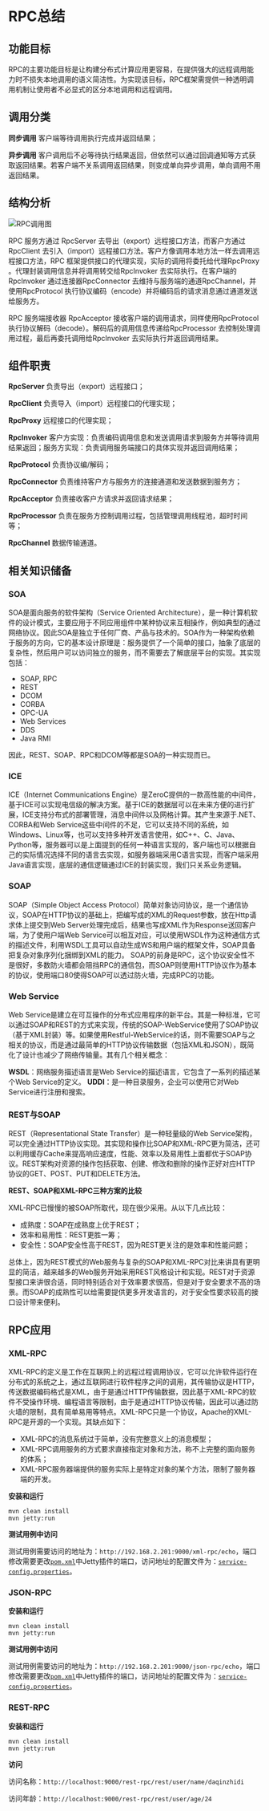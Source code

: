 # RPC总结

## 功能目标

RPC的主要功能目标是让构建分布式计算应用更容易，在提供强大的远程调用能力时不损失本地调用的语义简洁性。为实现该目标，RPC框架需提供一种透明调用机制让使用者不必显式的区分本地调用和远程调用。

## 调用分类

**同步调用**
客户端等待调用执行完成并返回结果；

**异步调用**
客户调用后不必等待执行结果返回，但依然可以通过回调通知等方式获取返回结果。若客户端不关系调用返回结果，则变成单向异步调用，单向调用不用返回结果。

## 结构分析

![RPC调用图](http://img.blog.csdn.net/20150108170231000?watermark/2/text/aHR0cDovL2Jsb2cuY3Nkbi5uZXQvbWluZGZsb2F0aW5n/font/5a6L5L2T/fontsize/400/fill/I0JBQkFCMA==/dissolve/70/gravity/Center)

RPC 服务方通过 RpcServer 去导出（export）远程接口方法，而客户方通过 RpcClient 去引入（import）远程接口方法。客户方像调用本地方法一样去调用远程接口方法，RPC 框架提供接口的代理实现，实际的调用将委托给代理RpcProxy 。代理封装调用信息并将调用转交给RpcInvoker 去实际执行。在客户端的RpcInvoker 通过连接器RpcConnector 去维持与服务端的通道RpcChannel，并使用RpcProtocol 执行协议编码（encode）并将编码后的请求消息通过通道发送给服务方。

RPC 服务端接收器 RpcAcceptor 接收客户端的调用请求，同样使用RpcProtocol 执行协议解码（decode）。解码后的调用信息传递给RpcProcessor 去控制处理调用过程，最后再委托调用给RpcInvoker 去实际执行并返回调用结果。

## 组件职责

**RpcServer** 
负责导出（export）远程接口；

**RpcClient**
负责导入（import）远程接口的代理实现；

**RpcProxy**
远程接口的代理实现；

**RpcInvoker**
客户方实现：负责编码调用信息和发送调用请求到服务方并等待调用结果返回；服务方实现：负责调用服务端接口的具体实现并返回调用结果；

**RpcProtocol**
负责协议编/解码；

**RpcConnector**
负责维持客户方与服务方的连接通道和发送数据到服务方；

**RpcAcceptor**
负责接收客户方请求并返回请求结果；

**RpcProcessor**
负责在服务方控制调用过程，包括管理调用线程池，超时时间等；

**RpcChannel**
数据传输通道。

## 相关知识储备

### SOA

SOA是面向服务的软件架构（Service Oriented Architecture），是一种计算机软件的设计模式，主要应用于不同应用组件中某种协议来互相操作，例如典型的通过网络协议。因此SOA是独立于任何厂商、产品与技术的。SOA作为一种架构依赖于服务的方向，它的基本设计原理是：服务提供了一个简单的接口，抽象了底层的复杂性，然后用户可以访问独立的服务，而不需要去了解底层平台的实现。其实现包括：

- SOAP, RPC
- REST
- DCOM
- CORBA
- OPC-UA
- Web Services
- DDS
- Java RMI

因此，REST、SOAP、RPC和DCOM等都是SOA的一种实现而已。

### ICE

ICE（Internet Communications Engine）是ZeroC提供的一款高性能的中间件，基于ICE可以实现电信级的解决方案。基于ICE的数据层可以在未来方便的进行扩展，ICE支持分布式的部署管理，消息中间件以及网格计算。其产生来源于.NET、CORBA和Web Service这些中间件的不足，它可以支持不同的系统，如Windows、Linux等，也可以支持多种开发语言使用，如C++、C、Java、Python等，服务器可以是上面提到的任何一种语言实现的，客户端也可以根据自己的实际情况选择不同的语言去实现，如服务器端采用C语言实现，而客户端采用Java语言实现，底层的通信逻辑通过ICE的封装实现，我们只关系业务逻辑。

### SOAP

SOAP（Simple Object Access Protocol）简单对象访问协议，是一个通信协议，SOAP在HTTP协议的基础上，把编写成的XML的Request参数，放在Http请求体上提交到Web Server处理完成后，结果也写成XML作为Response送回客户端，为了使用户端Web Service可以相互对应，可以使用WSDL作为这种通信方式的描述文件，利用WSDL工具可以自动生成WS和用户端的框架文件，SOAP具备把复杂对象序列化捆绑到XML的能力。
SOAP的前身是RPC，这个协议安全性不是很好，多数防火墙都会阻挡RPC的通信包，而SOAP则使用HTTP协议作为基本的协议，使用端口80使得SOAP可以透过防火墙，完成RPC的功能。

### Web Service

Web Service是建立在可互操作的分布式应用程序的新平台。其是一种标准，它可以通过SOAP和REST的方式来实现，传统的SOAP-WebService使用了SOAP协议（基于XML封装）等。如果使用Restful-WebService的话，则不需要SOAP与之相关的协议，而是通过最简单的HTTP协议传输数据（包括XML和JSON），既简化了设计也减少了网络传输量。其有几个相关概念：

**WSDL**：网络服务描述语言是Web Service的描述语言，它包含了一系列的描述某个Web Service的定义。
**UDDI**：是一种目录服务，企业可以使用它对Web Service进行注册和搜索。

### REST与SOAP

REST（Representational State Transfer）是一种轻量级的Web Service架构，可以完全通过HTTP协议实现。其实现和操作比SOAP和XML-RPC更为简洁，还可以利用缓存Cache来提高响应速度，性能、效率以及易用性上面都优于SOAP协议。REST架构对资源的操作包括获取、创建、修改和删除的操作正好对应HTTP协议的GET、POST、PUT和DELETE方法。

**REST、SOAP和XML-RPC三种方案的比较**

XML-RPC已慢慢的被SOAP所取代，现在很少采用。从以下几点比较：

- 成熟度：SOAP在成熟度上优于REST；
- 效率和易用性：REST更胜一筹；
- 安全性：SOAP安全性高于REST，因为REST更关注的是效率和性能问题；

总体上，因为REST模式的Web服务与复杂的SOAP和XML-RPC对比来讲具有更明显的简洁，越来越多的Web服务开始采用REST风格设计和实现。REST对于资源型接口来讲很合适，同时特别适合对于效率要求很高，但是对于安全要求不高的场景。而SOAP的成熟性可以给需要提供更多开发语言的，对于安全性要求较高的接口设计带来便利。

## RPC应用

### XML-RPC

XML-RPC的定义是工作在互联网上的远程过程调用协议，它可以允许软件运行在分布式的系统之上，通过互联网进行软件程序之间的调用，其传输协议是HTTP，传送数据编码格式是XML，由于是通过HTTP传输数据，因此基于XML-RPC的软件不受操作环境、编程语言等限制，由于是通过HTTP协议传输，因此可以通过防火墙的限制，具有简单易用等特点。XML-RPC只是一个协议，Apache的XML-RPC是开源的一个实现。其缺点如下：

- XML-RPC的消息系统过于简单，没有完整意义上的消息模型；
- XML-RPC调用服务的方式要求直接指定对象和方法，称不上完整的面向服务的体系；
- XML-RPC服务器端提供的服务实际上是特定对象的某个方法，限制了服务器端的开发。

**安装和运行**

    mvn clean install
    mvn jetty:run

**测试用例中访问**

测试用例需要访问的地址为：`http://192.168.2.201:9000/xml-rpc/echo`，端口修改需要更改[`pom.xml`](./xml-rpc/pom.xml)中Jetty插件的端口，访问地址的配置文件为：[`service-config.properties`](./xml-rpc/src/main/resources/service-config.properties)。

### JSON-RPC

**安装和运行**

    mvn clean install
    mvn jetty:run

**测试用例中访问**

测试用例需要访问的地址为：`http://192.168.2.201:9000/json-rpc/echo`，端口修改需要更改[`pom.xml`](./json-rpc/pom.xml)中Jetty插件的端口，访问地址的配置文件为：[`service-config.properties`](./json-rpc/src/main/resources/service-config.properties)。

### REST-RPC

**安装和运行**

    mvn clean install
    mvn jetty:run

**访问**
    
访问名称：`http://localhost:9000/rest-rpc/rest/user/name/daqinzhidi`

访问年龄：`http://localhost:9000/rest-rpc/rest/user/age/24`